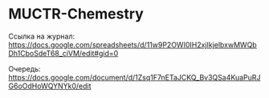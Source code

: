 # MUCTR-Chemestry


Ссылка на журнал: https://docs.google.com/spreadsheets/d/11w9P2OWI0IH2xjIkjelbxwMWQbDh1CboSdeT68_ciVM/edit#gid=0


Очередь: https://docs.google.com/document/d/1Zsq1F7nETaJCKQ_Bv3QSa4KuaPuRJG6oOdHoWQYNYk0/edit